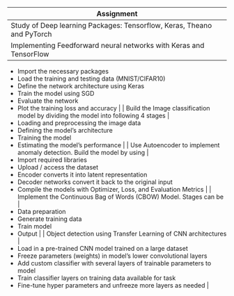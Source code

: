 | Assignment |
|------------|
| Study of Deep learning Packages: Tensorflow, Keras, Theano and PyTorch | Document the distinct features and functionality of the packages. |
| Implementing Feedforward neural networks with Keras and TensorFlow | 
  - Import the necessary packages
  - Load the training and testing data (MNIST/CIFAR10)
  - Define the network architecture using Keras
  - Train the model using SGD
  - Evaluate the network
  - Plot the training loss and accuracy |
| Build the Image classification model by dividing the model into following 4 stages |
  - Loading and preprocessing the image data
  - Defining the model’s architecture
  - Training the model
  - Estimating the model’s performance |
| Use Autoencoder to implement anomaly detection. Build the model by using |
  - Import required libraries
  - Upload / access the dataset
  - Encoder converts it into latent representation
  - Decoder networks convert it back to the original input
  - Compile the models with Optimizer, Loss, and Evaluation Metrics |
| Implement the Continuous Bag of Words (CBOW) Model. Stages can be |
  - Data preparation
  - Generate training data
  - Train model
  - Output |
| Object detection using Transfer Learning of CNN architectures |
  - Load in a pre-trained CNN model trained on a large dataset
  - Freeze parameters (weights) in model’s lower convolutional layers
  - Add custom classifier with several layers of trainable parameters to model
  - Train classifier layers on training data available for task
  - Fine-tune hyper parameters and unfreeze more layers as needed |
